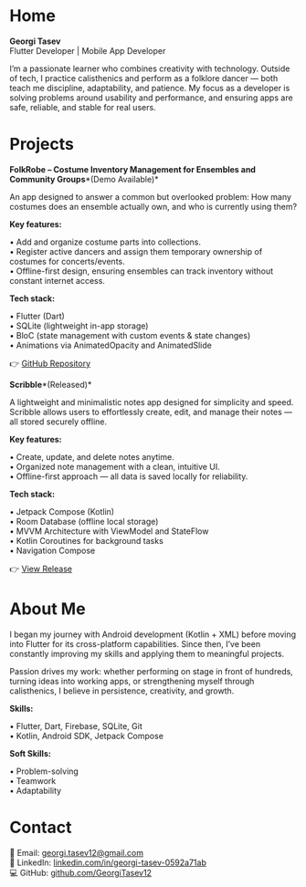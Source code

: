 # Home

**Georgi Tasev**\
Flutter Developer | Mobile App Developer

I’m a passionate learner who combines creativity with technology. Outside of tech, I practice calisthenics and perform as a folklore dancer — both teach me discipline, adaptability, and patience. My focus as a developer is solving problems around usability and performance, and ensuring apps are safe, reliable, and stable for real users.

# Projects

**FolkRobe – Costume Inventory Management for Ensembles and Community Groups***(Demo Available)*

An app designed to answer a common but overlooked problem: How many costumes does an ensemble actually own, and who is currently using them?

**Key features:** 

• Add and organize costume parts into collections.\
• Register active dancers and assign them temporary ownership of costumes for concerts/events.\
• Offline-first design, ensuring ensembles can track inventory without constant internet access.

**Tech stack:**

• Flutter (Dart)\
• SQLite (lightweight in-app storage)\
• BloC (state management with custom events & state changes)\
• Animations via AnimatedOpacity and AnimatedSlide

👉 [GitHub Repository](https://github.com/GeorgiTasev12/FolkRobe)

**Scribble***(Released)*

A lightweight and minimalistic notes app designed for simplicity and speed. Scribble allows users to effortlessly create, edit, and manage their notes — all stored securely offline.

**Key features:** 

• Create, update, and delete notes anytime.\
• Organized note management with a clean, intuitive UI.\
• Offline-first approach — all data is saved locally for reliability.

**Tech stack:**

• Jetpack Compose (Kotlin)  
• Room Database (offline local storage)  
• MVVM Architecture with ViewModel and StateFlow  
• Kotlin Coroutines for background tasks  
• Navigation Compose

👉 [View Release](https://github.com/GeorgiTasev12/Scribble/releases/tag/v1.0.0)

# About Me

I began my journey with Android development (Kotlin + XML) before moving into Flutter for its cross-platform capabilities. Since then, I’ve been constantly improving my skills and applying them to meaningful projects.

Passion drives my work: whether performing on stage in front of hundreds, turning ideas into working apps, or strengthening myself through calisthenics, I believe in persistence, creativity, and growth.

**Skills:**

• Flutter, Dart, Firebase, SQLite, Git\
• Kotlin, Android SDK, Jetpack Compose

**Soft Skills:**

• Problem-solving\
• Teamwork\
• Adaptability

# Contact

📧 Email: georgi.tasev12@gmail.com\
🔗 LinkedIn: [linkedin.com/in/georgi-tasev-0592a71ab](https://www.linkedin.com/in/georgi-tasev-0592a71ab/)\
💻 GitHub: [github.com/GeorgiTasev12](https://github.com/GeorgiTasev12)